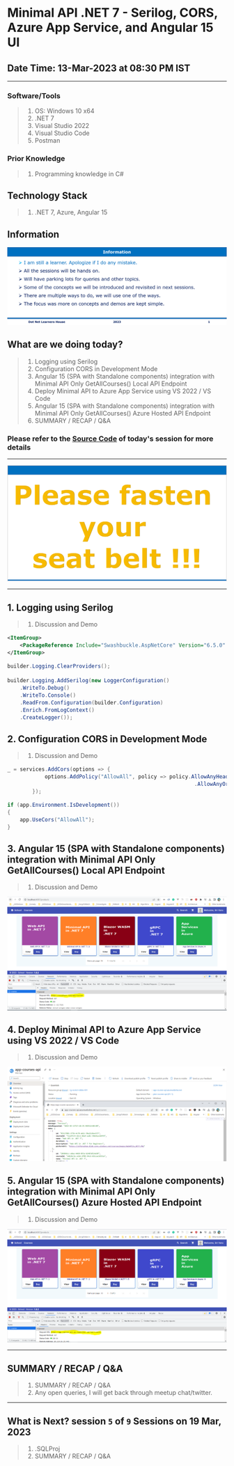 # Minimal API .NET 7 - Serilog, CORS, Azure App Service, and Angular 15 UI

## Date Time: 13-Mar-2023 at 08:30 PM IST

---

### Software/Tools

> 1. OS: Windows 10 x64
> 1. .NET 7
> 1. Visual Studio 2022
> 1. Visual Studio Code
> 1. Postman

### Prior Knowledge

> 1. Programming knowledge in C#

## Technology Stack

> 1. .NET 7, Azure, Angular 15

## Information

![Information | 100x100](./Images/Information.PNG)

## What are we doing today?

> 1. Logging using Serilog
> 1. Configuration CORS in Development Mode
> 1. Angular 15 (SPA with Standalone components) integration with Minimal API Only GetAllCourses() Local API Endpoint
> 1. Deploy Minimal API to Azure App Service using VS 2022 / VS Code
> 1. Angular 15 (SPA with Standalone components) integration with Minimal API Only GetAllCourses() Azure Hosted API Endpoint
> 1. SUMMARY / RECAP / Q&A

### Please refer to the [**Source Code**](https://github.com/Microservices-for-Small-Computer-School/Services-Courses) of today's session for more details

---

![Information | 100x100](./Images/SeatBelt.PNG)

---

## 1. Logging using Serilog

> 1. Discussion and Demo

```xml
<ItemGroup>
    <PackageReference Include="Swashbuckle.AspNetCore" Version="6.5.0" />
</ItemGroup>
```

```csharp
builder.Logging.ClearProviders();

builder.Logging.AddSerilog(new LoggerConfiguration()
    .WriteTo.Debug()
    .WriteTo.Console()
    .ReadFrom.Configuration(builder.Configuration)
    .Enrich.FromLogContext()
    .CreateLogger());
```

## 2. Configuration CORS in Development Mode

> 1. Discussion and Demo

```csharp
_ = services.AddCors(options => {
            options.AddPolicy("AllowAll", policy => policy.AllowAnyHeader()
                                                            .AllowAnyOrigin().AllowAnyMethod());
        });
```

```csharp
if (app.Environment.IsDevelopment())
{
    app.UseCors("AllowAll");
}
```

## 3. Angular 15 (SPA with Standalone components) integration with Minimal API Only GetAllCourses() Local API Endpoint

> 1. Discussion and Demo

![Angular 15 With Local API | 100x100](./Images/Angular15_WithLocal_API.PNG)

## 4. Deploy Minimal API to Azure App Service using VS 2022 / VS Code

> 1. Discussion and Demo

![Minimal API Hosted In Azure | 100x100](./Images/MinimalAPIHostedInAzure.PNG)

## 5. Angular 15 (SPA with Standalone components) integration with Minimal API Only GetAllCourses() Azure Hosted API Endpoint

> 1. Discussion and Demo

![Angular 15 With Azure API | 100x100](./Images/Angular15_With_Azure_API.PNG)

---

## SUMMARY / RECAP / Q&A

> 1. SUMMARY / RECAP / Q&A
> 2. Any open queries, I will get back through meetup chat/twitter.

---

## What is Next? session `5` of `9` Sessions on 19 Mar, 2023

> 1. .SQLProj
> 1. SUMMARY / RECAP / Q&A
